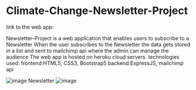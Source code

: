 # Climate-Change-Newsletter-Project
link to the web app: 

Newsletter-Project is a web application that enables users to subscribe to a Newsletter 
When the user subscribes to the Newsletter the data gets stored in a list and sent to  mailchimp api where the admin can manage the audience
The web app is hosted on heroku cloud servers.
technologies used:
frontend:HTML5, CSS3, Bootstrap5
backend:ExpressJS, mailchimp api

![image](https://user-images.githubusercontent.com/100614036/185240095-057b235b-0350-4c96-bbc8-ceeaa0202be2.png)
Newsletter 
![image](https://user-images.githubusercontent.com/100614036/185239157-c897ed8c-7b7a-4ec7-a961-63078e3cfc48.png)




